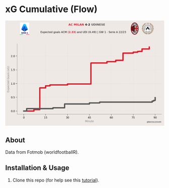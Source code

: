 # xG Cumulative (Flow)

![xG-cumulative](01-SerieA-2223/figures/140822_MilUdi-xG-cumulative.png)

## About

Data from Fotmob (worldfootballR).

## Installation & Usage

1. Clone this repo (for help see this [tutorial](https://help.github.com/articles/cloning-a-repository/)).